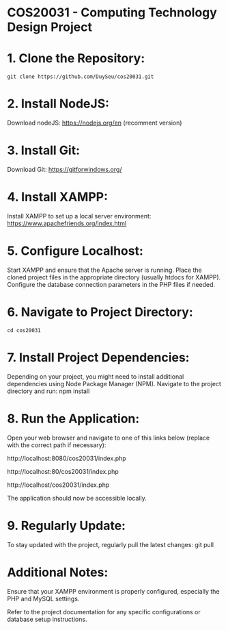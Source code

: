 # COS20031 - Computing Technology Design Project

# 1. Clone the Repository:
    git clone https://github.com/DuySeu/cos20031.git

# 2. Install NodeJS:
Download nodeJS: https://nodejs.org/en (recomment version)

# 3. Install Git:
Download Git: https://gitforwindows.org/

# 4. Install XAMPP:
Install XAMPP to set up a local server environment: https://www.apachefriends.org/index.html

# 5. Configure Localhost:
Start XAMPP and ensure that the Apache server is running.
Place the cloned project files in the appropriate directory (usually htdocs for XAMPP).
Configure the database connection parameters in the PHP files if needed.

# 6. Navigate to Project Directory:
    cd cos20031

# 7. Install Project Dependencies:
Depending on your project, you might need to install additional dependencies using Node Package Manager (NPM). Navigate to the project directory and run:
    npm install


# 8. Run the Application:
Open your web browser and navigate to one of this links below (replace with the correct path if necessary):

http://localhost:8080/cos20031/index.php 

http://localhost:80/cos20031/index.php 

http://localhost/cos20031/index.php 

The application should now be accessible locally.

# 9. Regularly Update:
To stay updated with the project, regularly pull the latest changes:
    git pull

# Additional Notes:
Ensure that your XAMPP environment is properly configured, especially the PHP and MySQL settings.

Refer to the project documentation for any specific configurations or database setup instructions.